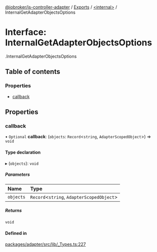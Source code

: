 [@iobroker/js-controller-adapter](../README.md) / [Exports](../modules.md) / [<internal\>](../modules/internal_.md) / InternalGetAdapterObjectsOptions

# Interface: InternalGetAdapterObjectsOptions

[<internal>](../modules/internal_.md).InternalGetAdapterObjectsOptions

## Table of contents

### Properties

- [callback](internal_.InternalGetAdapterObjectsOptions.md#callback)

## Properties

### callback

• `Optional` **callback**: (`objects`: `Record`<`string`, `AdapterScopedObject`\>) => `void`

#### Type declaration

▸ (`objects`): `void`

##### Parameters

| Name | Type |
| :------ | :------ |
| `objects` | `Record`<`string`, `AdapterScopedObject`\> |

##### Returns

`void`

#### Defined in

[packages/adapter/src/lib/_Types.ts:227](https://github.com/ioBroker/ioBroker.js-controller/blob/0bbb8b76/packages/adapter/src/lib/_Types.ts#L227)
